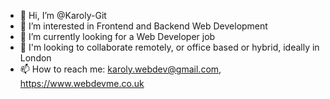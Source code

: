- 👋 Hi, I’m @Karoly-Git
- 👀 I’m interested in Frontend and Backend Web Development
- 🌱 I’m currently looking for a Web Developer job
- 💞️ I'm looking to collaborate remotely, or office based or hybrid, ideally in London
- 📫 How to reach me: karoly.webdev@gmail.com, https://www.webdevme.co.uk

<!---
Karoly-Git/Karoly-Git is a ✨ special ✨ repository because its `README.md` (this file) appears on your GitHub profile.
You can click the Preview link to take a look at your changes.
--->
